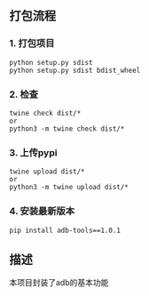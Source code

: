 ## 打包流程
### 1. 打包项目
```
python setup.py sdist  
python setup.py sdist bdist_wheel 
```
### 2. 检查
```
twine check dist/*
or
python3 -m twine check dist/*
```
### 3. 上传pypi
```
twine upload dist/* 
or
python3 -m twine upload dist/*
```
### 4. 安装最新版本
```
pip install adb-tools==1.0.1
```

## 描述
本项目封装了adb的基本功能
